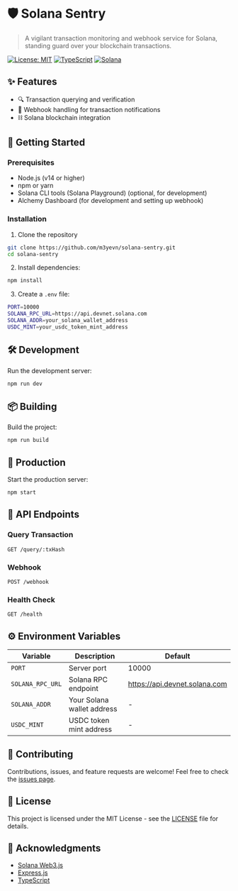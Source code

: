 # 🛡️ Solana Sentry

> A vigilant transaction monitoring and webhook service for Solana, standing guard over your blockchain transactions.

[![License: MIT](https://img.shields.io/badge/License-MIT-yellow.svg)](https://opensource.org/licenses/MIT)
[![TypeScript](https://img.shields.io/badge/TypeScript-007ACC?style=flat&logo=typescript&logoColor=white)](https://www.typescriptlang.org/)
[![Solana](https://img.shields.io/badge/Solana-9945FF?style=flat&logo=solana&logoColor=white)](https://solana.com/)

## ✨ Features

- 🔍 Transaction querying and verification
- 🔔 Webhook handling for transaction notifications
- ⛓️ Solana blockchain integration

## 🚀 Getting Started

### Prerequisites

- Node.js (v14 or higher)
- npm or yarn
- Solana CLI tools (Solana Playground) (optional, for development)
- Alchemy Dashboard (for development and setting up webhook)

### Installation

1. Clone the repository
```bash
git clone https://github.com/m3yevn/solana-sentry.git
cd solana-sentry
```

2. Install dependencies:
```bash
npm install
```

3. Create a `.env` file:
```bash
PORT=10000
SOLANA_RPC_URL=https://api.devnet.solana.com
SOLANA_ADDR=your_solana_wallet_address
USDC_MINT=your_usdc_token_mint_address
```

## 🛠️ Development

Run the development server:
```bash
npm run dev
```

## 📦 Building

Build the project:
```bash
npm run build
```

## 🚀 Production

Start the production server:
```bash
npm start
```

## 📡 API Endpoints

### Query Transaction
```
GET /query/:txHash
```

### Webhook
```
POST /webhook
```

### Health Check
```
GET /health
```

## ⚙️ Environment Variables

| Variable | Description | Default |
|----------|-------------|---------|
| `PORT` | Server port | 10000 |
| `SOLANA_RPC_URL` | Solana RPC endpoint | https://api.devnet.solana.com |
| `SOLANA_ADDR` | Your Solana wallet address | - |
| `USDC_MINT` | USDC token mint address | - |

## 🤝 Contributing

Contributions, issues, and feature requests are welcome! Feel free to check the [issues page](https://github.com/yourusername/solana-sentry/issues).

## 📝 License

This project is licensed under the MIT License - see the [LICENSE](LICENSE) file for details.

## 🙏 Acknowledgments

- [Solana Web3.js](https://github.com/solana-labs/solana-web3.js)
- [Express.js](https://expressjs.com/)
- [TypeScript](https://www.typescriptlang.org/) 